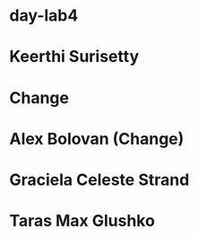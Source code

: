 # day-lab4

# Keerthi Surisetty 
# Change

# Alex Bolovan (Change)

# Graciela Celeste Strand

# Taras Max Glushko
